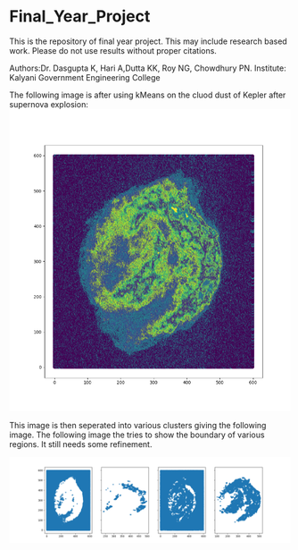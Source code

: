 # Final_Year_Project
This is the repository of final year project. This may include research based work. Please do not use results without proper citations.

Authors:Dr. Dasgupta K, Hari A,Dutta KK, Roy NG, Chowdhury PN.
Institute:
Kalyani Government Engineering College

The following image is after using kMeans on the cluod dust of Kepler after supernova explosion:
![Image after processing](images/output_kepler.png?raw=true "processed Kepler supernova cloud")

This image is then seperated into various clusters giving the following image.
The following image the tries to show the boundary of various regions. It still needs some refinement.

![seperate clusters](images/figure_1.png?raw=true "seperate clusters")

